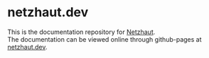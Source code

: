 # netzhaut.dev
This is the documentation repository for [Netzhaut](https://github.com/netzwerkz/netzhaut).  
The documentation can be viewed online through github-pages at [netzhaut.dev](https://netzhaut.dev/).

